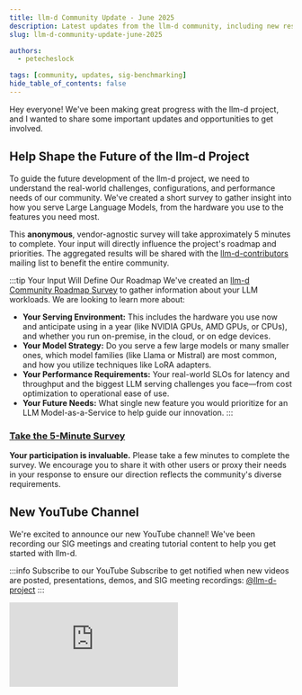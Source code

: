 ```yaml
---
title: llm-d Community Update - June 2025
description: Latest updates from the llm-d community, including new resources and opportunities to get involved
slug: llm-d-community-update-june-2025

authors:
  - petecheslock

tags: [community, updates, sig-benchmarking]
hide_table_of_contents: false
---
```


Hey everyone! We've been making great progress with the llm-d project, and I wanted to share some important updates and opportunities to get involved.

## Help Shape the Future of the llm-d Project

To guide the future development of the llm-d project, we need to understand the real-world challenges, configurations, and performance needs of our community. We've created a short survey to gather insight into how you serve Large Language Models, from the hardware you use to the features you need most.

This **anonymous**, vendor-agnostic survey will take approximately 5 minutes to complete. Your input will directly influence the project's roadmap and priorities. The aggregated results will be shared with the [llm-d-contributors](https://groups.google.com/g/llm-d-contributors) mailing list to benefit the entire community.

:::tip Your Input Will Define Our Roadmap
We've created an [llm-d Community Roadmap Survey](https://docs.google.com/forms/d/e/1FAIpQLScENfBNrN1q8XpugCmDUjy8sSn1cMzi_V0mCWTRwzixcPAQkw/viewform) to gather information about your LLM workloads. We are looking to learn more about:

* **Your Serving Environment:** This includes the hardware you use now and anticipate using in a year (like NVIDIA GPUs, AMD GPUs, or CPUs), and whether you run on-premise, in the cloud, or on edge devices.
* **Your Model Strategy:** Do you serve a few large models or many smaller ones, which model families (like Llama or Mistral) are most common, and how you utilize techniques like LoRA adapters.
* **Your Performance Requirements:** Your real-world SLOs for latency and throughput and the biggest LLM serving challenges you face—from cost optimization to operational ease of use.
* **Your Future Needs:** What single new feature you would prioritize for an LLM Model-as-a-Service to help guide our innovation.
:::

### [Take the 5-Minute Survey](https://docs.google.com/forms/d/e/1FAIpQLScENfBNrN1q8XpugCmDUjy8sSn1cMzi_V0mCWTRwzixcPAQkw/viewform)

**Your participation is invaluable.** Please take a few minutes to complete the survey. We encourage you to share it with other users or proxy their needs in your response to ensure our direction reflects the community's diverse requirements.

<!-- truncate -->

## New YouTube Channel

We're excited to announce our new YouTube channel! We've been recording our SIG meetings and creating tutorial content to help you get started with llm-d.

:::info Subscribe to our YouTube
Subscribe to get notified when new videos are posted, presentations, demos, and SIG meeting recordings: [@llm-d-project](https://youtube.com/@llm-d-project)
:::

<div style={{ position: 'relative', paddingBottom: '56.25%', height: 0, overflow: 'hidden', maxWidth: '100%' }}>
  <iframe
    style={{ position: 'absolute', top: 0, left: 0, width: '100%', height: '100%' }}
    src="https://www.youtube.com/embed/playlist?list=PLU-3MgIuzv8oIRX7o2NLrxi5-Jzx9PoLr"
    title="llm-d introduction"
    frameBorder="0"
    allow="accelerometer; autoplay; clipboard-write; encrypted-media; gyroscope; picture-in-picture"
    allowFullScreen
  />
</div>

## Reminder: Join Our Google Group to Access Project Docs

:::warning Join our Google Group
We use Google Groups to share architecture diagrams, SIG meeting notes, and other important project content. To get full access to all project resources, please join: [llm-d-contributors Google Group](https://groups.google.com/g/llm-d-contributors)
:::

The Google Group is where all the magic happens! Here you'll find:
- Detailed architecture diagrams and design documents
- SIG meeting notes and recordings
- Early access to new features and proposals
- Direct communication with the core team and other contributors

## Get Involved

There are many ways to contribute to llm-d:
1. Join the [Google Group](https://groups.google.com/g/llm-d-contributors) for full access to project resources
2. Review the [project public calendar](https://red.ht/llm-d-public-calendar) and join an upcoming community meeting
3. Subscribe to our [YouTube channel](https://youtube.com/@llm-d-project) for tutorials and meeting recordings
4. Fill out the [Use Case Survey](https://docs.google.com/forms/d/e/1FAIpQLScENfBNrN1q8XpugCmDUjy8sSn1cMzi_V0mCWTRwzixcPAQkw/viewform) to help shape our benchmarks
5. Join our [Slack workspace](https://inviter.co/llm-d-slack) for real-time discussions
6. Check out our [Contributor Guidelines](https://llm-d.ai/docs/community/contribute) to start contributing code

We're looking forward to hearing from you and working together to make llm-d even better!

<script data-goatcounter="https://llm-d-tracker.asgharlabs.io/count"
        async src="//llm-d-tracker.asgharlabs.io/count.js"></script>
